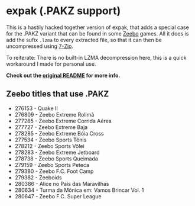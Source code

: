 # expak (.PAKZ support)
This is a hastily hacked together version of expak,
that adds a special case for the .PAKZ variant that
can be found in some [Zeebo](https://en.wikipedia.org/wiki/Zeebo) 
games. All it does is add the sufix ``.lzma`` to every 
extracted file, so that it can then be uncompressed
using [7-Zip](https://www.7-zip.org/).

To reiterate: There is no built-in LZMA decompression
here, this is a quick workaround I made for personal
use.

**Check out the [original README](README.rst) for
more info.**

## Zeebo titles that use .PAKZ
- 276153 - Quake II
- 276809 - Zeebo Extreme Rolimã
- 277285 - Zeebo Extreme Corrida Aérea
- 277727 - Zeebo Extreme Baja
- 278285 - Zeebo Extreme Bóia Cross
- 277534 - Zeebo Sports Tênis
- 278212 - Zeebo Sports Vôlei
- 278283 - Zeebo Extreme Jetboard
- 278738 - Zeebo Sports Queimada
- 279159 - Zeebo Sports Peteca
- 279380 - Zeebo F.C. Foot Camp
- 279382 - Zeeboids
- 280386 - Alice no País das Maravilhas
- 280634 - Turma da Mônica em: Vamos Brincar Vol. 1
- 280647 - Zeebo F.C. Super League
